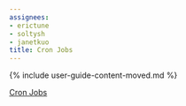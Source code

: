 ```yaml
---
assignees:
- erictune
- soltysh
- janetkuo
title: Cron Jobs
---
```



{% include user-guide-content-moved.md %}

[Cron Jobs](/docs/concepts/jobs/cron-jobs/)
